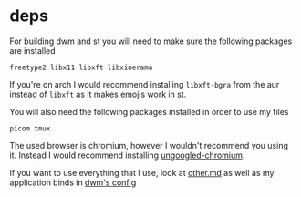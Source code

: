 # deps

For building dwm and st you will need to make sure the following packages are installed

```
freetype2 libx11 libxft libxinerama
```

If you're on arch I would recommend installing `libxft-bgra` from the aur instead of `libxft` as it makes emojis work in st.

You will also need the following packages installed in order to use my files

```
picom tmux
```

The used browser is chromium, however I wouldn't recommend you using it. Instead I would recommend installing [ungoogled-chromium](https://github.com/Eloston/ungoogled-chromium).

If you want to use everything that I use, look at [other.md](other.md) as well as my application binds in [dwm's config](wm/dwm/config.h)
